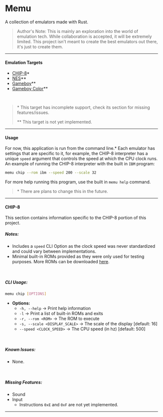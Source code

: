 # Memu
A collection of emulators made with Rust.

> Author's Note: This is mainly an exploration into the world of emulation tech. 
> While collaboration is accepted, it will be extremely limited. This project isn't 
> meant to create the best emulators out there, it's just to create them.

---

#### Emulation Targets
- [CHIP-8](https://en.wikipedia.org/wiki/CHIP-8)*
- [NES](https://en.wikipedia.org/wiki/Nintendo_Entertainment_System)**
- [Gameboy](https://en.wikipedia.org/wiki/Game_Boy)**
- [Gameboy Color](https://en.wikipedia.org/wiki/Game_Boy_Color)**

&nbsp;

> \* This target has incomplete support, check its section for missing features/issues.
> 
> \** This target is not yet implemented.

---

#### Usage
For now, this application is run from the command line.* Each emulator has settings that are specific to it, for example, the CHIP-8 interpreter has a unique `speed` argument that controls the speed at which the CPU clock runs. An example of running the CHIP-8 interpreter with the built in `IBM` program:

```sh
memu chip --rom ibm --speed 200 --scale 32
```

For more help running this program, use the built in `memu help` command.


> \* There are plans to change this in the future.

---

#### CHIP-8
This section contains information specific to the CHIP-8 portion of this project.

##### Notes:
- Includes a `speed` CLI Option as the clock speed was never standardized and could vary
  between implementations.
- Minimal built-in ROMs provided as they were only used for testing purposes. 
  More ROMs can be downloaded [here](https://github.com/kripod/chip8-roms).

&nbsp;

##### CLI Usage:
```sh
memu chip [OPTIONS]
```
- **Options:**
  - `-h, --help` -> Print help information
  - `-l` -> Print a list of built-in ROMs and exits
  - `-r, --rom <ROM>` -> The ROM to execute
  - `-s, --scale <DISPLAY_SCALE>` -> The scale of the display [default: 16]
  - `--speed <CLOCK_SPEED>` -> The CPU speed (in hz) [default: 500]

&nbsp;

##### Known Issues:
- None.

&nbsp;

##### Missing Features:
- Sound
- Input
  - Instructions `0xE` and `0xF` are not yet implemented.

---